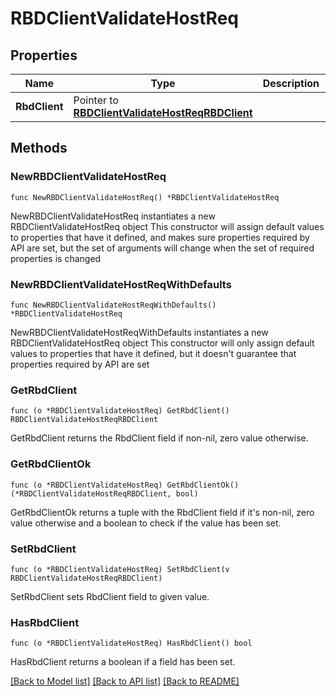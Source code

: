 # RBDClientValidateHostReq

## Properties

Name | Type | Description | Notes
------------ | ------------- | ------------- | -------------
**RbdClient** | Pointer to [**RBDClientValidateHostReqRBDClient**](RBDClientValidateHostReqRBDClient.md) |  | [optional] 

## Methods

### NewRBDClientValidateHostReq

`func NewRBDClientValidateHostReq() *RBDClientValidateHostReq`

NewRBDClientValidateHostReq instantiates a new RBDClientValidateHostReq object
This constructor will assign default values to properties that have it defined,
and makes sure properties required by API are set, but the set of arguments
will change when the set of required properties is changed

### NewRBDClientValidateHostReqWithDefaults

`func NewRBDClientValidateHostReqWithDefaults() *RBDClientValidateHostReq`

NewRBDClientValidateHostReqWithDefaults instantiates a new RBDClientValidateHostReq object
This constructor will only assign default values to properties that have it defined,
but it doesn't guarantee that properties required by API are set

### GetRbdClient

`func (o *RBDClientValidateHostReq) GetRbdClient() RBDClientValidateHostReqRBDClient`

GetRbdClient returns the RbdClient field if non-nil, zero value otherwise.

### GetRbdClientOk

`func (o *RBDClientValidateHostReq) GetRbdClientOk() (*RBDClientValidateHostReqRBDClient, bool)`

GetRbdClientOk returns a tuple with the RbdClient field if it's non-nil, zero value otherwise
and a boolean to check if the value has been set.

### SetRbdClient

`func (o *RBDClientValidateHostReq) SetRbdClient(v RBDClientValidateHostReqRBDClient)`

SetRbdClient sets RbdClient field to given value.

### HasRbdClient

`func (o *RBDClientValidateHostReq) HasRbdClient() bool`

HasRbdClient returns a boolean if a field has been set.


[[Back to Model list]](../README.md#documentation-for-models) [[Back to API list]](../README.md#documentation-for-api-endpoints) [[Back to README]](../README.md)



